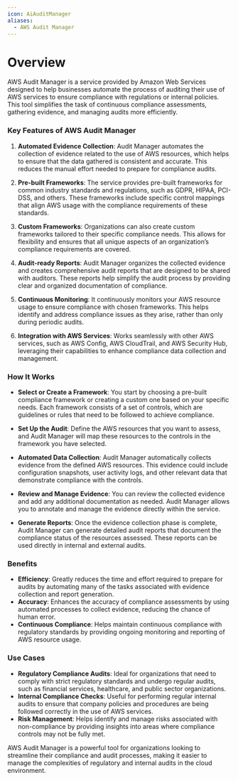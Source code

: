 ```yaml
---
icon: AiAuditManager
aliases:
  - AWS Audit Manager
---
```

# Overview

AWS Audit Manager is a service provided by Amazon Web Services designed to help businesses automate the process of auditing their use of AWS services to ensure compliance with regulations or internal policies. This tool simplifies the task of continuous compliance assessments, gathering evidence, and managing audits more efficiently.

### Key Features of AWS Audit Manager

1. **Automated Evidence Collection**: Audit Manager automates the collection of evidence related to the use of AWS resources, which helps to ensure that the data gathered is consistent and accurate. This reduces the manual effort needed to prepare for compliance audits.
    
2. **Pre-built Frameworks**: The service provides pre-built frameworks for common industry standards and regulations, such as GDPR, HIPAA, PCI-DSS, and others. These frameworks include specific control mappings that align AWS usage with the compliance requirements of these standards.
    
3. **Custom Frameworks**: Organizations can also create custom frameworks tailored to their specific compliance needs. This allows for flexibility and ensures that all unique aspects of an organization’s compliance requirements are covered.
    
4. **Audit-ready Reports**: Audit Manager organizes the collected evidence and creates comprehensive audit reports that are designed to be shared with auditors. These reports help simplify the audit process by providing clear and organized documentation of compliance.
    
5. **Continuous Monitoring**: It continuously monitors your AWS resource usage to ensure compliance with chosen frameworks. This helps identify and address compliance issues as they arise, rather than only during periodic audits.
    
6. **Integration with AWS Services**: Works seamlessly with other AWS services, such as AWS Config, AWS CloudTrail, and AWS Security Hub, leveraging their capabilities to enhance compliance data collection and management.
    

### How It Works

- **Select or Create a Framework**: You start by choosing a pre-built compliance framework or creating a custom one based on your specific needs. Each framework consists of a set of controls, which are guidelines or rules that need to be followed to achieve compliance.
    
- **Set Up the Audit**: Define the AWS resources that you want to assess, and Audit Manager will map these resources to the controls in the framework you have selected.
    
- **Automated Data Collection**: Audit Manager automatically collects evidence from the defined AWS resources. This evidence could include configuration snapshots, user activity logs, and other relevant data that demonstrate compliance with the controls.
    
- **Review and Manage Evidence**: You can review the collected evidence and add any additional documentation as needed. Audit Manager allows you to annotate and manage the evidence directly within the service.
    
- **Generate Reports**: Once the evidence collection phase is complete, Audit Manager can generate detailed audit reports that document the compliance status of the resources assessed. These reports can be used directly in internal and external audits.
    

### Benefits

- **Efficiency**: Greatly reduces the time and effort required to prepare for audits by automating many of the tasks associated with evidence collection and report generation.
- **Accuracy**: Enhances the accuracy of compliance assessments by using automated processes to collect evidence, reducing the chance of human error.
- **Continuous Compliance**: Helps maintain continuous compliance with regulatory standards by providing ongoing monitoring and reporting of AWS resource usage.

### Use Cases

- **Regulatory Compliance Audits**: Ideal for organizations that need to comply with strict regulatory standards and undergo regular audits, such as financial services, healthcare, and public sector organizations.
- **Internal Compliance Checks**: Useful for performing regular internal audits to ensure that company policies and procedures are being followed correctly in the use of AWS services.
- **Risk Management**: Helps identify and manage risks associated with non-compliance by providing insights into areas where compliance controls may not be fully met.

AWS Audit Manager is a powerful tool for organizations looking to streamline their compliance and audit processes, making it easier to manage the complexities of regulatory and internal audits in the cloud environment.